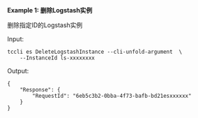 **Example 1: 删除Logstash实例**

删除指定ID的Logstash实例

Input: 

```
tccli es DeleteLogstashInstance --cli-unfold-argument  \
    --InstanceId ls-xxxxxxxx
```

Output: 
```
{
    "Response": {
        "RequestId": "6eb5c3b2-0bba-4f73-bafb-bd21esxxxxxx"
    }
}
```

